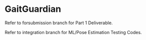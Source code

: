 # GaitGuardian
Refer to forsubmission branch for Part 1 Deliverable.

Refer to integration branch for ML/Pose Estimation Testing Codes.
